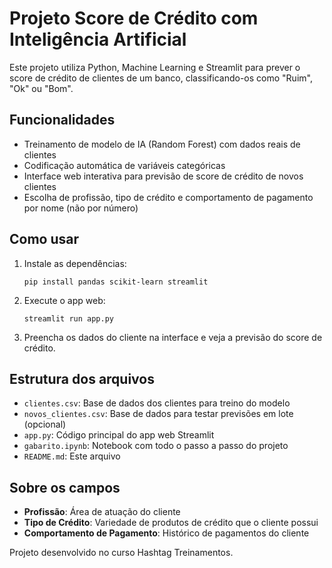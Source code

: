 # Projeto Score de Crédito com Inteligência Artificial

Este projeto utiliza Python, Machine Learning e Streamlit para prever o score de crédito de clientes de um banco, classificando-os como "Ruim", "Ok" ou "Bom".

## Funcionalidades

- Treinamento de modelo de IA (Random Forest) com dados reais de clientes
- Codificação automática de variáveis categóricas
- Interface web interativa para previsão de score de crédito de novos clientes
- Escolha de profissão, tipo de crédito e comportamento de pagamento por nome (não por número)

## Como usar

1. Instale as dependências:
   ```
   pip install pandas scikit-learn streamlit
   ```

2. Execute o app web:
   ```
   streamlit run app.py
   ```

3. Preencha os dados do cliente na interface e veja a previsão do score de crédito.

## Estrutura dos arquivos

- `clientes.csv`: Base de dados dos clientes para treino do modelo
- `novos_clientes.csv`: Base de dados para testar previsões em lote (opcional)
- `app.py`: Código principal do app web Streamlit
- `gabarito.ipynb`: Notebook com todo o passo a passo do projeto
- `README.md`: Este arquivo

## Sobre os campos

- **Profissão**: Área de atuação do cliente
- **Tipo de Crédito**: Variedade de produtos de crédito que o cliente possui
- **Comportamento de Pagamento**: Histórico de pagamentos do cliente

Projeto desenvolvido no curso Hashtag Treinamentos.
